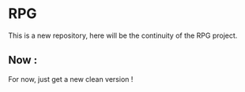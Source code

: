 # RPG

This is a new repository, here will be the continuity of the RPG project.

## Now :

For now, just get a new clean version !
